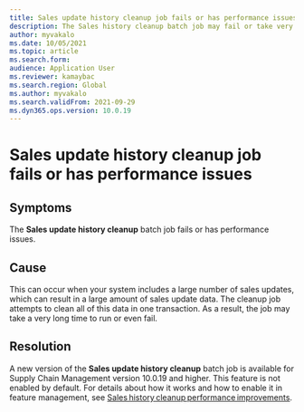 ```yaml
---
title: Sales update history cleanup job fails or has performance issues
description: The Sales history cleanup batch job may fail or take very long if there is large amount of sales update data.
author: myvakalo
ms.date: 10/05/2021
ms.topic: article
ms.search.form:
audience: Application User
ms.reviewer: kamaybac
ms.search.region: Global
ms.author: myvakalo
ms.search.validFrom: 2021-09-29
ms.dyn365.ops.version: 10.0.19
---
```


# Sales update history cleanup job fails or has performance issues

## Symptoms

The **Sales update history cleanup** batch job fails or has performance issues.  

## Cause

This can occur when your system includes a large number of sales updates, which can result in a large amount of sales update data. The cleanup job attempts to clean all of this data in one transaction. As a result, the job may take a very long time to run or even fail.

## Resolution

A new version of the **Sales update history cleanup** batch job is available for Supply Chain Management version 10.0.19 and higher. This feature is not enabled by default. For details about how it works and how to enable it in feature management, see [Sales history cleanup performance improvements](../../sales-marketing/sales-update-history-cleanup-performance-improvements.md).

